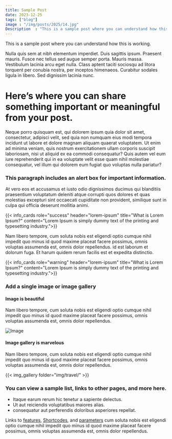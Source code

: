 ```yaml
---
title: Sample Post
date: 2023-12-25
tags: ["blog"]
image : "/img/posts/2025/14.jpg"
Description  : "This is a sample post where you can understand how this is working...."
---
```


This is a sample post where you can understand how this is working.

Nulla quis sem at nibh elementum imperdiet. Duis sagittis ipsum. Praesent mauris. Fusce nec tellus sed augue semper porta. Mauris massa. Vestibulum lacinia arcu eget nulla. Class aptent taciti sociosqu ad litora torquent per conubia nostra, per inceptos himenaeos. Curabitur sodales ligula in libero. Sed dignissim lacinia nunc.

# Here’s where you can share something important or meaningful from your post.

Neque porro quisquam est, qui dolorem ipsum quia dolor sit amet, consectetur, adipisci velit, sed quia non numquam eius modi tempora incidunt ut labore et dolore magnam aliquam quaerat voluptatem. Ut enim ad minima veniam, quis nostrum exercitationem ullam corporis suscipit laboriosam, nisi ut aliquid ex ea commodi consequatur? Quis autem vel eum iure reprehenderit qui in ea voluptate velit esse quam nihil molestiae consequatur, vel illum qui dolorem eum fugiat quo voluptas nulla pariatur?

### This paragraph includes an alert box for important information.

At vero eos et accusamus et iusto odio dignissimos ducimus qui blanditiis praesentium voluptatum deleniti atque corrupti quos dolores et quas molestias excepturi sint occaecati cupiditate non provident, similique sunt in culpa qui officia deserunt mollitia animi.

{{< info_cards role="success" header="lorem-ipsum" title="What is Lorem Ipsum?" content="Lorem Ipsum is simply dummy text of the printing and typesetting industry.">}}

Nam libero tempore, cum soluta nobis est eligendi optio cumque nihil impedit quo minus id quod maxime placeat facere possimus, omnis voluptas assumenda est, omnis dolor repellendus. id est laborum et dolorum fuga. Et harum quidem rerum facilis est et expedita distinctio. 

{{< info_cards role="warning" header="lorem-ipsum" title="What is Lorem Ipsum?" content="Lorem Ipsum is simply dummy text of the printing and typesetting industry.">}}



### Add a single image or image gallery

#### Image is beautiful

Nam libero tempore, cum soluta nobis est eligendi optio cumque nihil impedit quo minus id quod maxime placeat facere possimus, omnis voluptas assumenda est, omnis dolor repellendus. 

![Image](/img/posts/2025/13.jpg)

#### Image gallery is marvelous

Nam libero tempore, cum soluta nobis est eligendi optio cumque nihil impedit quo minus id quod maxime placeat facere possimus, omnis voluptas assumenda est, omnis dolor repellendus. 

{{< img_gallery  folder="img/travel/" >}}

### You can view a sample list, links to other pages, and more here.

-  Itaque earum rerum hic tenetur a sapiente delectus.
-  Ut aut reiciendis voluptatibus maiores alias.
-  consequatur aut perferendis doloribus asperiores repellat.

Links to [features](/en/posts/2020/features-of-lightbi/), [Shortcodes](/en/posts/2020/understanding-hugo-shortcodes/), and [parameters](/en/posts/2020/parameters/) cum soluta nobis est eligendi optio cumque nihil impedit quo minus id quod maxime placeat facere possimus, omnis voluptas assumenda est, omnis dolor repellendus. 
